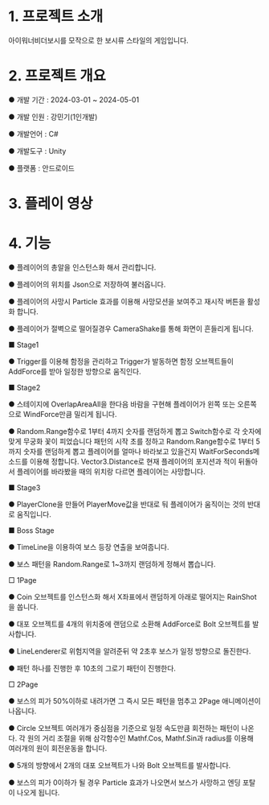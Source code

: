 # 1. 프로젝트 소개
아이워너비더보시를 모작으로 한 보시류 스타일의 게임입니다.

# 2. 프로젝트 개요
● 개발 기간 : 2024-03-01 ~ 2024-05-01

● 개발 인원 : 강민기(1인개발)

● 개발언어 : C#

● 개발도구 : Unity

● 플랫폼 : 안드로이드

# 3. 플레이 영상


# 4. 기능
● 플레이어의 총알을 인스턴스화 해서 관리합니다.

● 플레이어의 위치를 Json으로 저장하여 불러옵니다. 

● 플레이어의 사망시 Particle 효과를 이용해 사망모션을 보여주고 재시작 버튼을 활성화 합니다.

● 플레이어가 절벽으로 떨어질경우 CameraShake를 통해 화면이 흔들리게 됩니다.

■ Stage1

● Trigger를 이용해 함정을 관리하고 Trigger가 발동하면 함정 오브젝트들이 AddForce를 받아 일정한 방향으로 움직인다.

■ Stage2

● 스테이지에 OverlapAreaAll을 한다음 바람을 구현해 플레이어가 왼쪽 또는 오른쪽으로 WindForce만큼 밀리게 됩니다.

● Random.Range함수로 1부터 4까지 숫자를 랜덤하게 뽑고 Switch함수로 각 숫자에 맞게 무궁화 꽃이 피었습니다 패턴의 시작 초를 정하고 
  Random.Range함수로 1부터 5까지 숫자를 랜덤하게 뽑고 플레이어를 얼마나 바라보고 있을건지 WaitForSeconds메소드를 이용해 정합니다.
  Vector3.Distance로 현재 플레이어의 포지션과 적이 뒤돌아서 플레이어를 바라봤을 때의 위치랑 다르면 플레이어는 사망합니다.
  
■ Stage3

● PlayerClone을 만들어 PlayerMove값을 반대로 둬 플레이어가 움직이는 것의 반대로 움직입니다.

■ Boss Stage

● TimeLine을 이용하여 보스 등장 연출을 보여줍니다.

● 보스 패턴을 Random.Range로 1~3까지 랜덤하게 정해서 뽑습니다.

□ 1Page

● Coin 오브젝트를 인스턴스화 해서 X좌표에서 랜덤하게 아래로 떨어지는 RainShot을 쏩니다.

● 대포 오브젝트를 4개의 위치중에 랜덤으로 소환해 AddForce로 Bolt 오브젝트를 발사합니다.

● LineLenderer로 위험지역을 알려준뒤 약 2초후 보스가 일정 방향으로 돌진한다.

● 패턴 하나를 진행한 후 10초의 그로기 패턴이 진행한다.

□ 2Page

● 보스의 피가 50%이하로 내려가면 그 즉시 모든 패턴을 멈추고 2Page 애니메이션이 나옵니다.

● Circle 오브젝트 여러개가 중심점을 기준으로 일정 속도만큼 회전하는 패턴이 나온다. 각 원의 거리 조절을 위해 삼각함수인 Mathf.Cos, Mathf.Sin과 radius를 이용해 여러개의 원이 회전운동을 합니다.

● 5개의 방향에서 2개의 대포 오브젝트가 나와 Bolt 오브젝트를 발사합니다.

● 보스의 피가 0이하가 될 경우 Particle 효과가 나오면서 보스가 사망하고 엔딩 포탈이 나오게 됩니다.
